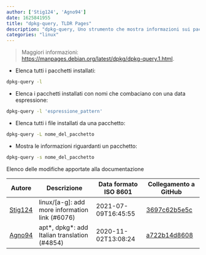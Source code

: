 ```yaml
---
author: ['Stig124', 'Agno94']
date: 1625841955
title: "dpkg-query, TLDR Pages"
description: "dpkg-query, Uno strumento che mostra informazioni sui pacchetti installati."
categories: "linux"
---
```

> Maggiori informazioni: <https://manpages.debian.org/latest/dpkg/dpkg-query.1.html>.

- Elenca tutti i pacchetti installati:

```bash
dpkg-query -l
```

- Elenca i pacchetti installati con nomi che combaciano con una data espressione:

```bash
dpkg-query -l 'espressione_pattern'
```

- Elenca tutti i file installati da una pacchetto:

```bash
dpkg-query -L nome_del_pacchetto
```

- Mostra le informazioni riguardanti un pacchetto:

```bash
dpkg-query -s nome_del_pacchetto
```
Elenco delle modifiche apportate alla documentazione


Autore | Descrizione | Data formato ISO 8601 | Collegamento a GitHub
------|-----|-----|-----
[Stig124](mailto:stigpro@outlook.fr) | linux/[a-g]: add more information link (#6076) | 2021-07-09T16:45:55 | [3697c62b5e5c](https://github.com/tldr-pages/tldr/commit/3697c62b5e5cd9bae7a99c591cb81d1ddcfbf792)
[Agno94](mailto:agnophi@gmail.com) | apt*, dpkg*: add Italian translation (#4854) | 2020-11-02T13:08:24 | [a722b14d8608](https://github.com/tldr-pages/tldr/commit/a722b14d86085d614175c300539e3ccd8b957a48)

